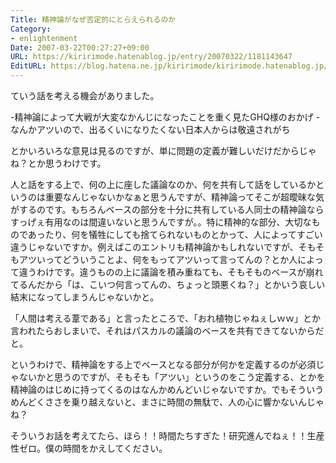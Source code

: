 ```yaml
---
Title: 精神論がなぜ否定的にとらえられるのか
Category:
- enlightenment
Date: 2007-03-22T00:27:27+09:00
URL: https://kiririmode.hatenablog.jp/entry/20070322/1181143647
EditURL: https://blog.hatena.ne.jp/kiririmode/kiririmode.hatenablog.jp/atom/entry/8454420450078217484
---
```


ていう話を考える機会がありました。

-精神論によって大戦が大変なかんじになったことを重く見たGHQ様のおかげ
-なんかアツいので、出るくいになりたくない日本人からは敬遠されがち

とかいろいろな意見は見るのですが、単に問題の定義が難しいだけだからじゃね？とか思うわけです。


人と話をする上で、何の上に座した議論なのか、何を共有して話をしているかというのは重要なんじゃないかなぁと思うんですが、精神論ってそこが超曖昧な気がするのです。もちろんベースの部分を十分に共有している人同士の精神論ならすっげぇ有用なのは間違いないと思うんですが。。特に精神的な部分、大切なものであったり、何を犠牲にしても捨てられないものとかって、人によってすごい違うじゃないですか。例えばこのエントリも精神論かもしれないですが、そもそもアツいってどういうことよ、何をもってアツいって言ってんの？とか人によって違うわけです。違うものの上に議論を積み重ねても、そもそものベースが崩れてるんだから「は、こいつ何言ってんの、ちょっと頭悪くね？」とかいう哀しい結末になってしまうんじゃないかと。


「人間は考える葦である」と言ったところで、「おれ植物じゃねぇしｗｗ」とか言われたらおしまいで、それはパスカルの議論のベースを共有できてないからだと。


というわけで、精神論をする上でベースとなる部分が何かを定義するのが必須じゃないかと思うのですが、そもそも「アツい」というのをこう定義する、とかを精神論のはじめに持ってくるのはなんかめんどいじゃないですか。でもそういうめんどくささを乗り越えないと、まさに時間の無駄で、人の心に響かないんじゃね？


そういうお話を考えてたら、ほら！！時間たちすぎた！研究進んでねぇ！！生産性ゼロ。僕の時間をかえしてください。
